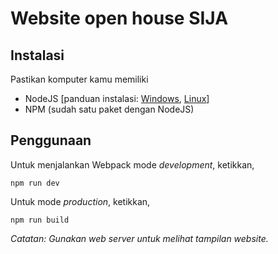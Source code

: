 # Website open house SIJA

## Instalasi
Pastikan komputer kamu memiliki
- NodeJS [panduan instalasi: [Windows](https://treehouse.github.io/installation-guides/windows/node-windows.html), [Linux](https://tecadmin.net/install-latest-nodejs-npm-on-ubuntu/)]
- NPM (sudah satu paket dengan NodeJS)

## Penggunaan
Untuk menjalankan Webpack mode *development*, ketikkan,
```
npm run dev
```

Untuk mode *production*, ketikkan,
```
npm run build
```

*Catatan: Gunakan web server untuk melihat tampilan website.*
